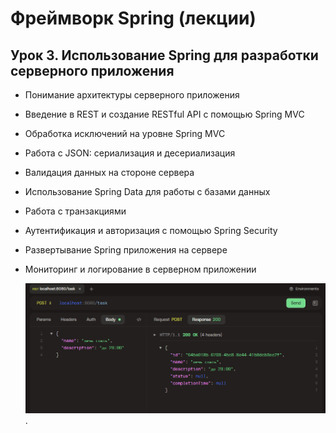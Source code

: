 # Фреймворк Spring (лекции)
## Урок 3. Использование Spring для разработки серверного приложения

- Понимание архитектуры серверного приложения
- Введение в REST и создание RESTful API с помощью Spring MVC
- Обработка исключений на уровне Spring MVC
- Работа с JSON: сериализация и десериализация
- Валидация данных на стороне сервера
- Использование Spring Data для работы с базами данных
- Работа с транзакциями
- Аутентификация и авторизация с помощью Spring Security
- Развертывание Spring приложения на сервере
- Мониторинг и логирование в серверном приложении

  ![2024-01-13_133736.jpg](https://github.com/ShumAhd/My-Web-Application/blob/main/img/2024-01-13_133736.jpg)
.